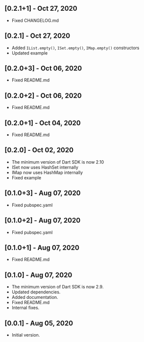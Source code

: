 ## [0.2.1+1] - Oct 27, 2020

* Fixed CHANGELOG.md

## [0.2.1] - Oct 27, 2020

* Added `IList.empty()`, `ISet.empty()`, `IMap.empty()` constructors
* Updated example

## [0.2.0+3] - Oct 06, 2020

* Fixed README.md

## [0.2.0+2] - Oct 06, 2020

* Fixed README.md

## [0.2.0+1] - Oct 04, 2020

* Fixed README.md

## [0.2.0] - Oct 02, 2020

* The minimum version of Dart SDK is now 2.10
* ISet now uses HashSet internally
* IMap now uses HashMap internally
* Fixed example

## [0.1.0+3] - Aug 07, 2020

* Fixed pubspec.yaml

## [0.1.0+2] - Aug 07, 2020

* Fixed pubspec.yaml

## [0.1.0+1] - Aug 07, 2020

* Fixed README.md

## [0.1.0] - Aug 07, 2020

* The minimum version of Dart SDK is now 2.9.
* Updated dependencies.
* Added documentation.
* Fixed README.md
* Internal fixes.

## [0.0.1] - Aug 05, 2020

* Initial version.